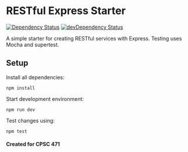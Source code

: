 # RESTful Express Starter

[![Dependency Status](https://david-dm.org/awaseem/RESTful-express-starter.svg)](https://david-dm.org/awaseem/RESTful-express-starter)  [![devDependency Status](https://david-dm.org/awaseem/RESTful-express-starter/dev-status.svg)](https://david-dm.org/awaseem/RESTful-express-starter#info=devDependencies)

A simple starter for creating RESTful services with Express. Testing uses Mocha and supertest.

## Setup

Install all dependencies:
```
npm install
```
Start development environment:
```
npm run dev
```
Test changes using:
```
npm test
```

#### Created for CPSC 471
